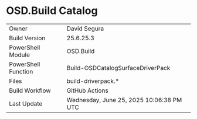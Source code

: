 ﻿# OSD.Build Catalog

| | |
|-|-|
| Owner | David Segura |
| Build Version | 25.6.25.3 |
| PowerShell Module | OSD.Build |
| PowerShell Function | Build-OSDCatalogSurfaceDriverPack |
| Files | build-driverpack.* |
| Build Workflow | GitHub Actions |
| Last Update | Wednesday, June 25, 2025 10:06:38 PM UTC |
